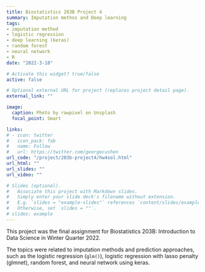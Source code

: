 ```yaml
---
title: Biostatistics 203B Project 4
summary: Imputation methos and Deep learning
tags:
- imputation method
- logistic regression
- deep learning (keras)
- random forest
- neural network
- R
date: "2022-3-18"

# Activate this widget? true/false
active: false

# Optional external URL for project (replaces project detail page).
external_link: ""

image:
  caption: Photo by rawpixel on Unsplash
  focal_point: Smart

links:
# - icon: twitter
#   icon_pack: fab
#   name: Follow
#   url: https://twitter.com/georgecushen
url_code: "/project/203b-project4/hw4sol.html"
url_html: ""
url_slides: ""
url_video: ""

# Slides (optional).
#   Associate this project with Markdown slides.
#   Simply enter your slide deck's filename without extension.
#   E.g. `slides = "example-slides"` references `content/slides/example-slides.md`.
#   Otherwise, set `slides = ""`.
# slides: example
---
```

This project was the final assignment for Biostatistics 203B: Introduction to Data Science in Winter Quarter 2022.

The topics were related to imputation methods and prediction approaches, such as the logistic regression (`glm()`), logistic regression with lasso penalty (glmnet), random forest, and neural network using keras.
